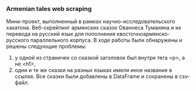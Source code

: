 ### Armenian tales web scraping
Мини-проект, выполненный в рамках научно-исследовательского хакатона. Веб-скрейпинг армянских сказок Ованнеса Туманяна и их перевода на русский язык для пополнения квосточноармянско-русского параллельного корпуса.
В ходе работы были обнаружены и решены следующие проблемы: 
1) у одной из страничек со сказкой заголовок был внутри тега \<p>, а не \<h1>,
2) одни и те же сказки на разных языках имели иное название в ссылке.
Все сказки были добавлены в DataFrame и сохранены в csv-файл.

